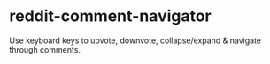 # reddit-comment-navigator
Use keyboard keys to upvote, downvote, collapse/expand &amp; navigate through comments.
